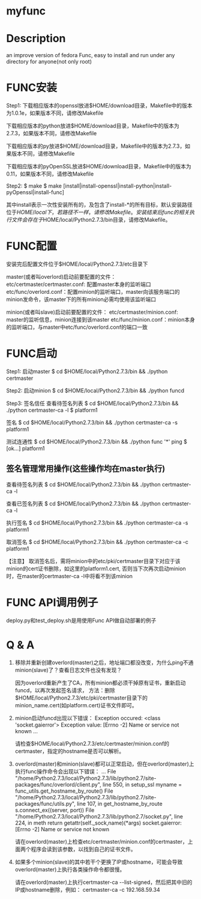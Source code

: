 myfunc
======

Description
=======
an improve version of fedora Func, easy to install and run under any directory for anyone(not only root)

FUNC安装
=======

Step1:
下载相应版本的openssl放进$HOME/download目录，Makefile中的版本为1.0.1e，如果版本不同，请修改Makefile

下载相应版本的python放进$HOME/download目录，Makefile中的版本为2.7.3，如果版本不同，请修改Makefile

下载相应版本的py放进$HOME/download目录，Makefile中的版本为2.7.3，如果版本不同，请修改Makefile

下载相应版本的pyOpenSSL放进$HOME/download目录，Makefile中的版本为0.11，如果版本不同，请修改Makefile

Step2:
    $ make
    $ make [install|install-openssl|install-python|install-pyOpenssl|install-func]

其中install表示一次性安装所有的，及包含了install-*的所有目标，默认安装路径位于$HOME/local下，若路径不一样，请修改Makefile。
安装结束后func的相关执行文件会存在于$HOME/local/Python2.7.3/bin目录，请修改Makefile。


FUNC配置
=======
安装完后配置文件位于$HOME/local/Python2.7.3/etc目录下

master(或者叫overlord)启动前要配置的文件：
etc/certmaster/certmaster.conf: 配置master本身的监听端口
etc/func/overlord.conf：配置minion的监听端口，master向该服务端口的minion发命令，该master下的所有minion必需均使用该监听端口

minion(或者叫slave)启动前要配置的文件：
etc/certmaster/minion.conf: master的监听信息，minion连接到该master
etc/func/minion.conf：minion本身的监听端口，与master中etc/func/overlord.conf的端口一致

FUNC启动
=======

Step1: 启动master
$ cd $HOME/local/Python2.7.3/bin && ./python certmaster

Step2: 启动minion
$ cd $HOME/local/Python2.7.3/bin && ./python funcd 

Step3: 签名信任
查看待签名列表
$ cd $HOME/local/Python2.7.3/bin && ./python certmaster-ca -l
$ platform1

签名
$ cd $HOME/local/Python2.7.3/bin && ./python certmaster-ca -s platform1

测试连通性
$ cd $HOME/local/Python2.7.3/bin && ./python func '*' ping
$ [ok...] platform1


签名管理常用操作(这些操作均在master执行)
--------------
查看待签名列表
$ cd $HOME/local/Python2.7.3/bin && ./python certmaster-ca -l

查看已签名列表
$ cd $HOME/local/Python2.7.3/bin && ./python certmaster-ca -l

执行签名
$ cd $HOME/local/Python2.7.3/bin && ./python certmaster-ca -s platform1

取消签名
$ cd $HOME/local/Python2.7.3/bin && ./python certmaster-ca -c platform1

【注意】
取消签名后，需将minion中的etc/pki/certmaster目录下对应于该minion的cert证书删除，如这里的platform1.cert,
否则当下次再次启动minion时，在master的certmaster-ca -l中将看不到该minion

FUNC API调用例子
================
deploy.py和test_deploy.sh是用使用Func API做自动部署的例子

Q & A
=========

1. 移除并重新创建overlord(master)之后，地址端口都没改变，为什么ping不通minion(slave)了？查看日志文件也没有发现？

   因为overlord重新产生了CA，所有minion都必须干掉原有证书，重新启动funcd，以再次发起签名请求，
   方法：删除$HOME/local/Python2.7.3/etc/pki/certmaster目录下的minion_name.cert(如platform.cert)证书文件即可。

2. minion启动funcd出现以下错误：
   Exception occured: <class 'socket.gaierror'>
   Exception value: [Errno -2] Name or service not known
   ...

   请检查$HOME/local/Python2.7.3/etc/certmaster/minion.conf的certmaster，指定的hostname是否可以解析。

3. overlord(master)和minion(slave)都可以正常启动，但在overlord(master)上执行func操作命令会出现以下错误：
   ...
   File "/home/Python2.7.3/local/Python2.7.3/lib/python2.7/site-packages/func/overlord/client.py", line 550, in setup_ssl
     myname = func_utils.get_hostname_by_route()
   File "/home/Python2.7.3/local/Python2.7.3/lib/python2.7/site-packages/func/utils.py", line 107, in get_hostname_by_route
     s.connect_ex((server, port))
   File "/home/Python2.7.3/local/Python2.7.3/lib/python2.7/socket.py", line 224, in meth
     return getattr(self._sock,name)(*args)
   socket.gaierror: [Errno -2] Name or service not known

   请在overlord(master)上检查etc/certmaster/minion.conf的certmaster，上面两个程序会读到该参数，以找到自己的证书文件。

4. 如果多个minion(slave)的其中若干个更换了IP或hostname，可能会导致overlord(master)上执行各类操作命令都很慢。

   请在overlord(master)上执行certmaster-ca --list-signed，然后把其中旧的IP或hostname删除，例如：
   certmaster-ca -c 192.168.59.34

